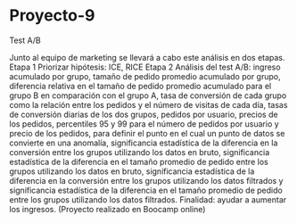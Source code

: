 # Proyecto-9
Test A/B

Junto al equipo de marketing se llevará a cabo este análisis en dos etapas. 
Etapa 1 Priorizar hipótesis: ICE, RICE
Etapa 2 Análisis del test A/B: ingreso acumulado por grupo, tamaño de pedido promedio acumulado por grupo, diferencia relativa en el tamaño de pedido promedio acumulado para el grupo B en comparación con el grupo A, tasa de conversión de cada grupo como la relación entre los pedidos y el número de visitas de cada día, tasas de conversión diarias de los dos grupos, pedidos por usuario, precios de los pedidos, percentiles 95 y 99 para el número de pedidos por usuario y precio de los pedidos, para definir el punto en el cual un punto de datos se convierte en una anomalía, significancia estadística de la diferencia en la conversión entre los grupos utilizando los datos en bruto, significancia estadística de la diferencia en el tamaño promedio de pedido entre los grupos utilizando los datos en bruto, significancia estadística de la diferencia en la conversión entre los grupos utilizando los datos filtrados y significancia estadística de la diferencia en el tamaño promedio de pedido entre los grupos utilizando los datos filtrados.
Finalidad: ayudar a aumentar los ingresos.
(Proyecto realizado en Boocamp online)
